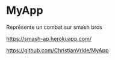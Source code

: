 # MyApp
Représente un combat sur smash bros

https://smash-ap.herokuapp.com/

https://github.com/ChristianVrlde/MyApp